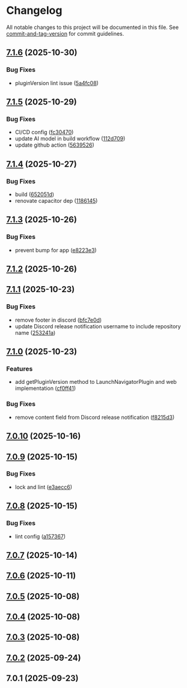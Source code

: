 # Changelog

All notable changes to this project will be documented in this file. See [commit-and-tag-version](https://github.com/absolute-version/commit-and-tag-version) for commit guidelines.

## [7.1.6](https://github.com/Cap-go/capacitor-launch-navigator/compare/7.1.5...7.1.6) (2025-10-30)


### Bug Fixes

* pluginVersion lint issue ([5a4fc08](https://github.com/Cap-go/capacitor-launch-navigator/commit/5a4fc08907b56d4321534c5f52a73b11da4e63bc))

## [7.1.5](https://github.com/Cap-go/capacitor-launch-navigator/compare/7.1.4...7.1.5) (2025-10-29)


### Bug Fixes

* CI/CD config ([fc30470](https://github.com/Cap-go/capacitor-launch-navigator/commit/fc30470d26cf2fe7599856b2f0d79604b002db52))
* update AI model in build workflow ([112d709](https://github.com/Cap-go/capacitor-launch-navigator/commit/112d7093885cae11a3d4bb21dc831977214a5025))
* update github action ([5639526](https://github.com/Cap-go/capacitor-launch-navigator/commit/5639526b6ac039e220fe812b59af84682dcba910))

## [7.1.4](https://github.com/Cap-go/capacitor-launch-navigator/compare/7.1.3...7.1.4) (2025-10-27)


### Bug Fixes

* build ([652051d](https://github.com/Cap-go/capacitor-launch-navigator/commit/652051d93e747a26cfbf24319fc4e3f96ea2d684))
* renovate capacitor dep ([1186145](https://github.com/Cap-go/capacitor-launch-navigator/commit/1186145aa3793a4f87a096fd09a51edf8594aba3))

## [7.1.3](https://github.com/Cap-go/capacitor-launch-navigator/compare/7.1.2...7.1.3) (2025-10-26)


### Bug Fixes

* prevent bump for app ([e8223e3](https://github.com/Cap-go/capacitor-launch-navigator/commit/e8223e3a73e886d00174c2659821b74fdf81ae47))

## [7.1.2](https://github.com/Cap-go/capacitor-launch-navigator/compare/7.1.1...7.1.2) (2025-10-26)

## [7.1.1](https://github.com/Cap-go/capacitor-launch-navigator/compare/7.1.0...7.1.1) (2025-10-23)


### Bug Fixes

* remove footer in discord ([bfc7e0d](https://github.com/Cap-go/capacitor-launch-navigator/commit/bfc7e0d61a3cb0c85a8a03208cbbb244ebb42963))
* update Discord release notification username to include repository name ([253241a](https://github.com/Cap-go/capacitor-launch-navigator/commit/253241a8323c520f54f429bee29277b215f655aa))

## [7.1.0](https://github.com/Cap-go/capacitor-launch-navigator/compare/7.0.10...7.1.0) (2025-10-23)


### Features

* add getPluginVersion method to LaunchNavigatorPlugin and web implementation ([cf0ff41](https://github.com/Cap-go/capacitor-launch-navigator/commit/cf0ff412705bc69774cecda705c7af45aa3ea5e6))


### Bug Fixes

* remove content field from Discord release notification ([f8215d3](https://github.com/Cap-go/capacitor-launch-navigator/commit/f8215d3e29f08a6a33fccc61fe5085dbf8e89c4f))

## [7.0.10](https://github.com/Cap-go/capacitor-launch-navigator/compare/7.0.9...7.0.10) (2025-10-16)

## [7.0.9](https://github.com/Cap-go/capacitor-launch-navigator/compare/7.0.8...7.0.9) (2025-10-15)


### Bug Fixes

* lock and lint ([e3aecc6](https://github.com/Cap-go/capacitor-launch-navigator/commit/e3aecc60e0d2557f44081101adae0c543fbd6a16))

## [7.0.8](https://github.com/Cap-go/capacitor-launch-navigator/compare/7.0.7...7.0.8) (2025-10-15)


### Bug Fixes

* lint config ([a157367](https://github.com/Cap-go/capacitor-launch-navigator/commit/a1573674517169161fed31478a9b8d14eaa8d91c))

## [7.0.7](https://github.com/Cap-go/capacitor-launch-navigator/compare/7.0.6...7.0.7) (2025-10-14)

## [7.0.6](https://github.com/Cap-go/capacitor-launch-navigator/compare/7.0.5...7.0.6) (2025-10-11)

## [7.0.5](https://github.com/Cap-go/capacitor-launch-navigator/compare/7.0.4...7.0.5) (2025-10-08)

## [7.0.4](https://github.com/Cap-go/capacitor-launch-navigator/compare/7.0.3...7.0.4) (2025-10-08)

## [7.0.3](https://github.com/Cap-go/capacitor-launch-navigator/compare/7.0.2...7.0.3) (2025-10-08)

## [7.0.2](https://github.com/Cap-go/capacitor-launch-navigator/compare/7.0.1...7.0.2) (2025-09-24)

## 7.0.1 (2025-09-23)
